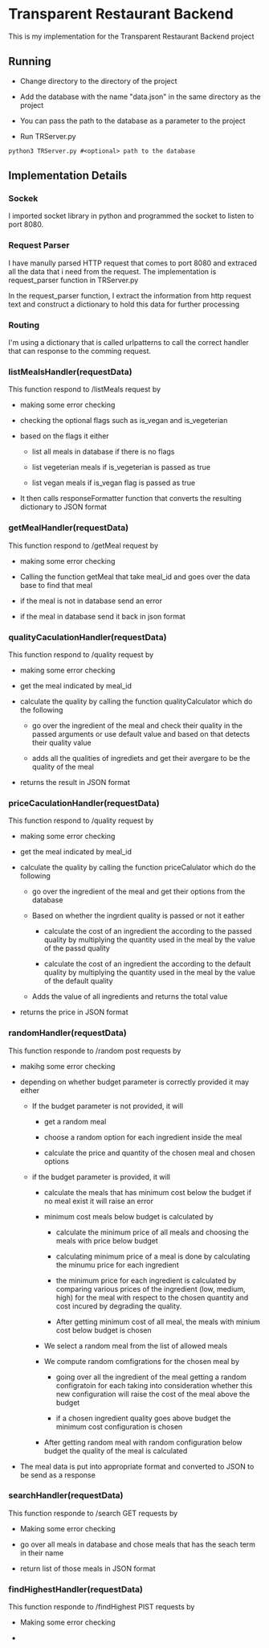 # Transparent Restaurant Backend

This is my implementation for the Transparent Restaurant Backend project 

## Running

* Change directory to the directory of the project

* Add the database with the name "data.json" in the same directory as the project

* You can pass the path to the database as a parameter to the project 

* Run TRServer.py 

```shell
python3 TRServer.py #<optional> path to the database
```

## Implementation Details

### Sockek

I imported socket library in python and programmed the socket to listen to port 8080.

### Request Parser

I have manully parsed HTTP request that comes to port 8080 and extraced all the data that i need from the request. The implementation is request_parser function in TRServer.py

In the request_parser function, I extract the information from http request text and construct a dictionary to hold this data for further processing 

### Routing

I'm using a dictionary that is called urlpatterns to call the correct handler that can response to the comming request.

### listMealsHandler(requestData)

This function respond to /listMeals request by 

* making some error checking 

* checking the optional flags such as is_vegan and is_vegeterian

* based on the flags it either 
  
  * list all meals in database if there is no flags
  
  * list vegeterian meals if is_vegeterian is passed as true
  
  * list vegan meals if is_vegan flag is passed as true

* It then calls responseFormatter function that converts the resulting dictionary to JSON format

### getMealHandler(requestData)

This function respond to /getMeal request by

* making some error checking

* Calling the function getMeal that take meal_id and goes over the data base to find that meal 

* if the meal is not in database send an error

* if the meal in database send it back in json format

### qualityCaculationHandler(requestData)

This function respond to /quality request by

* making some error checking 

* get the meal indicated by meal_id

* calculate the quality by calling the function qualityCalculator which do the following
  
  * go over the ingredient of the meal and check their quality in the passed arguments or use default value and based on that detects their quality value 
  
  * adds all the qualities of ingrediets and get their avergare to be the quality of the meal

* returns the result in JSON format



### priceCaculationHandler(requestData)

This function respond to /quality request by

- making some error checking

- get the meal indicated by meal_id

- calculate the quality by calling the function priceCalulator which do the following
  
  - go over the ingredient of the meal and get their options from the database
  
  - Based on whether the ingrdient quality is passed or not it eather 
    
    - calculate the cost of an ingredient the according to the passed quality by multiplying the quantity used in the meal by the value of the passd quality
    
    - calculate the cost of an ingredient the according to the default quality by multiplying the quantity used in the meal by the value of the default quality
  
  - Adds the value of all ingredients and returns the total value

- returns the price in JSON format



### randomHandler(requestData)

This function responde to /random post requests by 

* makihg some error checking 

* depending on whether budget parameter is correctly provided it may either 
  
  * If the budget parameter is not provided, it will
    
    * get a random meal  
    
    * choose a random option for each ingredient inside the meal 
    
    * calculate the price and quantity of the chosen meal and chosen options
  
  * if the budget parameter is provided, it will
    
    * calculate the meals that has minimum cost below the budget if no meal exist it will raise an error
    
    * minimum cost meals below budget is calculated by 
      
      * calculate the minimum price of all meals and choosing the meals with price below budget
      
      * calculating minimum price of a meal is done by calculating the minumu price for each ingredient 
      
      * the minimum price for each ingredient is calculated by comparing various prices of the ingredient (low, medium, high) for the meal with respect to the chosen quantity and cost incured by degrading the quality. 
      
      * After getting minimum cost of all meal, the meals with minium cost below budget is chosen 
    
    * We select a random meal from the list of allowed meals 
    
    * We compute random comfigrations for the chosen meal by 
      
      * going over all the ingredient of the meal getting a random configratoin for each taking into consideration whether this new configuration will raise the cost of the meal above the budget
      
      * if a chosen ingredient quality goes above budget the minimum cost configuration is chosen
    
    * After getting random meal with random configuration below budget the quality of the meal is calculated 

* The meal data is put into appropriate format and converted to JSON to be send as a response



### searchHandler(requestData)

This function responde to /search GET requests by

* Making some error checking 

* go over all meals in database and chose meals that has the seach term in their name

* return list of those meals in JSON format



### findHighestHandler(requestData)

This function responde to /findHighest PIST requests by

* Making some error checking 

* 
